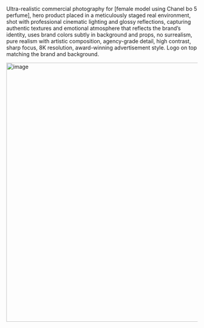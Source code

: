 Ultra-realistic commercial photography for [female model using Chanel bo 5 perfume], hero product placed in a meticulously staged real environment, 
shot with professional cinematic lighting and glossy reflections, capturing authentic textures and emotional atmosphere that reflects the brand’s identity, 
uses brand colors subtly in background and props, no surrealism, pure realism with artistic composition, agency-grade detail, 
high contrast, sharp focus, 8K resolution, award-winning advertisement style. Logo on top matching the brand and background.

<img width="680" height="680" alt="image" src="https://github.com/user-attachments/assets/827023bf-ee93-45a5-9877-29328778bd3b" />

